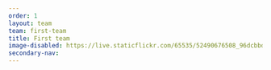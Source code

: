 ```yaml
---
order: 1
layout: team
team: first-team
title: First team
image-disabled: https://live.staticflickr.com/65535/52490676508_96dcbbda84_c.jpg
secondary-nav:
---
```

